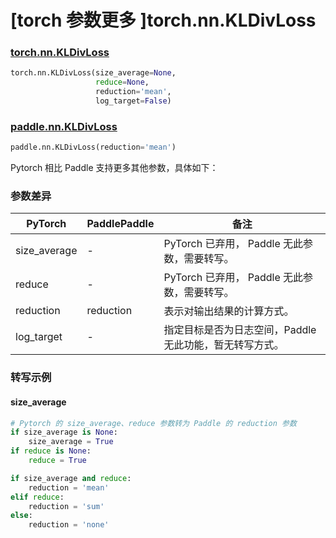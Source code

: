 # [torch 参数更多 ]torch.nn.KLDivLoss
### [torch.nn.KLDivLoss](https://pytorch.org/docs/stable/generated/torch.nn.KLDivLoss.html?highlight=kldivloss#torch.nn.KLDivLoss)

```python
torch.nn.KLDivLoss(size_average=None,
                   reduce=None,
                   reduction='mean',
                   log_target=False)
```

### [paddle.nn.KLDivLoss](https://www.paddlepaddle.org.cn/documentation/docs/zh/api/paddle/nn/KLDivLoss_cn.html#kldivloss)

```python
paddle.nn.KLDivLoss(reduction='mean')
```

Pytorch 相比 Paddle 支持更多其他参数，具体如下：
### 参数差异
| PyTorch       | PaddlePaddle | 备注                                                   |
| ------------- | ------------ | ------------------------------------------------------ |
| size_average  | -            | PyTorch 已弃用， Paddle 无此参数，需要转写。            |
| reduce        | -            | PyTorch 已弃用， Paddle 无此参数，需要转写。 |
| reduction        | reduction            | 表示对输出结果的计算方式。  |
| log_target    | -            | 指定目标是否为日志空间，Paddle 无此功能，暂无转写方式。  |

### 转写示例
#### size_average
```python
# Pytorch 的 size_average、reduce 参数转为 Paddle 的 reduction 参数
if size_average is None:
    size_average = True
if reduce is None:
    reduce = True

if size_average and reduce:
    reduction = 'mean'
elif reduce:
    reduction = 'sum'
else:
    reduction = 'none'
```

